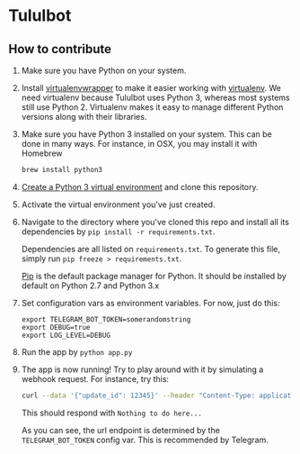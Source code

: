 # Tululbot

## How to contribute

1. Make sure you have Python on your system.

1. Install [virtualenvwrapper](https://virtualenvwrapper.readthedocs.org/en/latest/) to make it easier working with [virtualenv](https://virtualenv.pypa.io/en/latest/).
   We need virtualenv because Tululbot uses Python 3, whereas most systems still use Python 2. Virtualenv makes it easy to manage different Python versions along
   with their libraries.

1. Make sure you have Python 3 installed on your system. This can be done in many ways. For instance, in OSX, you may install it with Homebrew
   ```bash
   brew install python3
   ```

1. [Create a Python 3 virtual environment](https://virtualenvwrapper.readthedocs.org/en/latest/command_ref.html#mkvirtualenv)
   and clone this repository.

1. Activate the virtual environment you've just created.

1. Navigate to the directory where you've cloned this repo and install all its dependencies by `pip install -r requirements.txt`.

   Dependencies are all listed on `requirements.txt`. To generate this file, simply run `pip freeze > requirements.txt`.

   [Pip](https://pip.pypa.io/en/latest/) is the default package manager for Python. It should be installed by default on Python 2.7 and Python 3.x

1. Set configuration vars as environment variables. For now, just do this:
   ```
   export TELEGRAM_BOT_TOKEN=somerandomstring
   export DEBUG=true
   export LOG_LEVEL=DEBUG
   ```

1. Run the app by `python app.py`

1. The app is now running! Try to play around with it by simulating a webhook request. For instance, try this:
   ```bash
   curl --data '{"update_id": 12345}' --header "Content-Type: application/json" http://127.0.0.1:5000/somerandomstring
   ```
   This should respond with `Nothing to do here...`

   As you can see, the url endpoint is determined by the `TELEGRAM_BOT_TOKEN` config var. This is recommended by Telegram.
